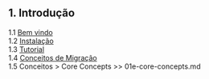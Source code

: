 ## 1. Introdução      
  1.1 [Bem vindo](01a-welcome.md)      
  1.2 [Instalação](01b-instalation.md)      
  1.3 [Tutorial](01c-tutorial.md)      
  1.4 [Conceitos de Migração](01d-migration.md)       
  1.5 Conceitos > Core Concepts >> 01e-core-concepts.md         
